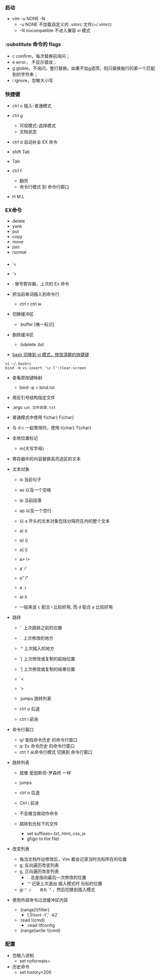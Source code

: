 ### 启动
* vim -u NONE -N
    * -u NONE 不加载自定义的 .vimrc 文件(~/.vimrc)
    * -N nocompatible 不进入兼容 vi 模式

### :substitute 命令的 flags
* c confirm，每次替换前询问；
* e error， 不显示错误；
* g globle，不询问，整行替换。如果不加g选项，则只替换每行的第一个匹配到的字符串；
* i ignore，忽略大小写

### 快捷键
* ctrl o 插入-普通模式
* ctrl g 
    * 可视模式-选择模式
    * 文档状态

* ctrl d 自动补全 EX 命令
* shift Tab 
* Tab
* ctrl f
    * 翻页
    * 命令行模式 到 命令行窗口
* H M L

### EX命令
* delete
* yank
* put
* copy
* move
* join
* normal 

### 
* '< 
* '> 
* : 冒号寄存器，上次的 Ex 命令
* 把当前单词插入到命令行
    * ctrl r ctrl w
* 切换缓冲区
    * :buffer [唯一标识]
* 删除缓冲区
    * :bdelete :bd

* <a href="https://blog.csdn.net/diy534/article/details/6917930">bash 切换到 vi 模式，修改清屏的快捷键</a>

```
vi ~/.bashrc
bind -m vi-insert '\c-l':clear-screen
```

* 查看原按键映射
    * bind -p > bind.txt

* 用反引号结构指定文件
* :args `cat 文件目录.txt`

* 普通模式中使用 f{char} F{char} 
* 与 d c 一起使用时，使用 t{char} T{char}
* 全局位置标记
    * m{大写字母}
* 寄存器中的内容替换高亮选区的文本
* 文本对象
    * is 当前句子
    * as 以及一个空格
    * ip 当前段落
    * ap 以及一个空行 
    * 以 a 开头的文本对象包括分隔符在内的整个文本
    * a) i)
    * a} i}
    * a] i]
    * a> i>
    * a' i'
    * a" i"
    * a` i`
    * at it
    
    * 一般来说 c 配合 i 比较好用, 而 d 配合 a 比较好用

* 跳转
    * `` 上次跳转之前的位置
    * `. 上次修改的地方
    * `^ 上次插入的地方
    * `[ 上次修改或复制的起始位置
    * `] 上次修改或复制的结束位置
    * `< 
    * `>
    
    * :jumps    跳转列表
    * ctrl o 后退
    * ctrl i 前进

* 命令行窗口
    * q/    查找命令历史 的命令行窗口
    * q:    Ex 命令历史 的命令行窗口
    * ctrl f    从命令行模式 切换到 命令行窗口

* 跳转列表
    * 就像 爱因斯坦-罗森桥 一样
    * jumps
    * ctrl o    后退
    * Ctrl i    前进
    * 不会被当做动作命令

    * 跳转到光标下的文件
        * set suffixes=.txt,.html,.css,.js
        * gf(go to the file)

* 改变列表
    * 每当文档作出修改后，Vim 都会记录当时光标所在的位置
    * g;    反向遍历改变列表
    * g,    正向遍历改变列表
        * `. 总是指向最后一次修改的位置
        * `^ 记录上次退出 插入模式时 光标的位置
    * gi    `^ i    首先 `^ ，然后切换到插入模式

* 使用外部命令过滤缓冲区内容
    * :[range]!{filter}
        * 1,5!sort -t',' -k2
    * :read !{cmd}
        * :read !ifconfig 
    * :[range]write !{cmd}

### 配置
* 忽略八进制
    * set noformats=
* 历史命令
    * set history=200 
